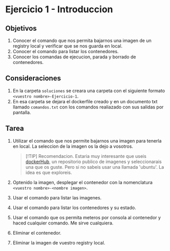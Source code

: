 # Ejercicio 1 - Introduccion
## Objetivos
1. Conocer el comando  que nos permita bajarnos una imagen de un registry local y verificar que se nos guarda en local.
2. Conocer el comando  para listar los contenedores.
3. Conocer los comandas de ejecucion, parada y borrado de contenedores.

## Consideraciones
 1. En la carpeta `soluciones` se creara una carpeta con el siguiente formato  `<vuestro nombre>-Ejercicio-1`.
 2. En esa carpeta se dejara el dockerfile creado y en un documento txt llamado `comandos.txt` con los comandos realiazado con sus salidas por pantalla.

## Tarea
1. Utilizar el comando que nos permite bajarnos una imagen para tenerla en local. La seleccion de la imagen os la dejo a vosotros. 
   
    >[!TIP] Recomendacion.
    Estaria muy interesante que useis [dockerHub](https://hub.docker.com/), un repositorio publico de imagenes y seleccionarais una que os guste. Pero si no sabeis usar una llamada 'ubuntu'. La idea es que exploreis.

2. Optenido la imagen, desplegar el contenedor con la nomenclatura  `<vuestro nombre>-<nombre imagen>`.
3. Usar el comando para listar las imagenes.
4. Usar el comando para listar los contenedores y su estado.
5. Usar el comando que os permita meteros por consola al contenedor y haced cualquier comando. Me sirve cualquiera.
6. Eliminar el contenedor.
7. Eliminar la imagen de vuestro registry local.
